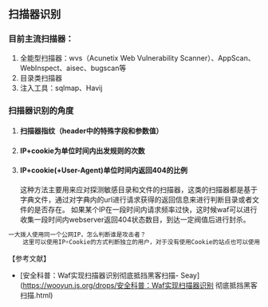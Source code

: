 ## 扫描器识别

### 目前主流扫描器：

1. 全能型扫描器：wvs（Acunetix Web Vulnerability Scanner）、AppScan、WebInspect、aisec、bugscan等
2. 目录类扫描器
3. 注入工具：sqlmap、Havij

### 扫描器识别的角度

1. #### 扫描器指纹（header中的特殊字段和参数值）

2. #### IP+cookie为单位时间内出发规则的次数

3. #### IP+cookie(+User-Agent)单位时间内返回404的比例

   ​	这种方法主要用来应对探测敏感目录和文件的扫描器，这类的扫描器都是基于字典文件，通过对字典内的url进行请求获得的返回信息来进行判断目录或者文件的是否存在。 如果某个IP在一段时间内请求频率过快，这时候waf可以进行收集一段时间内webserver返回404状态数目，到达一定阀值后进行封杀。

~~~python
一大拨人使用同一个公网IP，怎么判断谁是攻击者？
	这里可以使用IP+Cookie的方式判断独立的用户，对于没有使用Cookie的站点也可以使用User-Agent的方式进行比较粗略的判断。
~~~



【参考文献】

- [安全科普：Waf实现扫描器识别彻底抵挡黑客扫描- Seay](https://wooyun.js.org/drops/安全科普：Waf实现扫描器识别 彻底抵挡黑客扫描.html)

